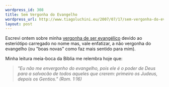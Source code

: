```yaml
--- 
wordpress_id: 308
title: Sem Vergonha do Evangelho
wordpress_url: http://www.tiagoluchini.eu/2007/07/17/sem-vergonha-do-evangelho/
layout: post
---
```

Escrevi ontem sobre minha <a href="http://www.tiagoluchini.eu/2007/07/16/vergonha-de-ser-evangelico/">vergonha de ser evangélico</a> devido ao esteriótipo carregado no nome mas, vale enfatizar, a não vergonha do evangelho (ou "boas novas" como faz mais sentido para mim).

Minha leitura meia-boca da Bíblia me relembra hoje que:
<blockquote><em>"Eu não me envergonho do evangelho, pois ele é o poder de Deus para a salvacão de todos aqueles que crerem: primeiro os Judeus, depois os Gentios." (Rom. 1:16)</em></blockquote>
